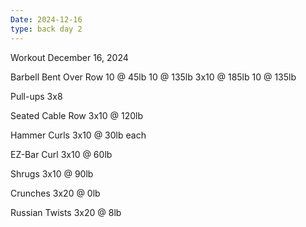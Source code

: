 ```yaml
---
Date: 2024-12-16
type: back day 2
---
```

Workout December 16, 2024

Barbell Bent Over Row
10 @ 45lb
10 @ 135lb
3x10 @ 185lb
10 @ 135lb

Pull-ups
3x8

Seated Cable Row
3x10 @ 120lb

Hammer Curls
3x10 @ 30lb each

EZ-Bar Curl
3x10 @ 60lb

Shrugs
3x10 @ 90lb

Crunches
3x20 @ 0lb

Russian Twists
3x20 @ 8lb